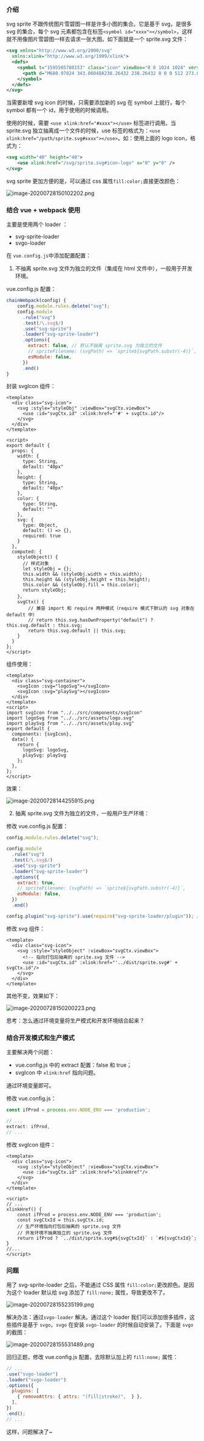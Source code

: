 ### 介绍

svg sprite 不跟传统图片雪碧图一样是许多小图的集合。它是基于 svg，是很多 svg  的集合，每个 svg 元素都包含在标签`<symbol id="xxxx"></symbol>`，这样就不用像图片雪碧图一样去请求一张大图。如下面就是一个 sprite.svg 文件：

```xml
<svg xmlns="http://www.w3.org/2000/svg"
  xmlns:xlink="http://www.w3.org/1999/xlink">
  <defs>
    <symbol t="1595505780153" class="icon" viewBox="0 0 1024 1024" version="1.1" id="icon-logo">
      <path d="M680.97024 343.06048A238.26432 238.26432 0 0 0 512 273.05984c-131.93216 0-238.92992 106.97728-238.92992 238.92992S380.06784 750.94016 512 750.94016c120.29952 0 219.5968-89.05728 236.19584-204.81024H512v-68.27008h307.2v34.12992a313.1392 313.1392 0 0 1-1.9968 34.14016C800.2048 699.74016 670.12608 819.21024 512 819.21024c-169.66656 0-307.2-137.53344-307.2-307.22048 0-169.64608 137.53344-307.2 307.2-307.2 84.82816 0 161.62816 34.39616 217.23136 89.99936l-48.26112 48.27136z" p-id="3177"></path>
    </symbol>
  </defs>
</svg>
```

当需要新增 svg icon 的时候，只需要添加新的 svg 在 symbol 上就行，每个 symbol 都有一个 id，用于使用的时候调用。

使用的时候，需要 `<use xlink:href="#xxxx"></use>` 标签进行调用。当 sprite.svg 独立抽离成一个文件的时候，use 标签的格式为：`<use xlink:href="/path/sprite.svg#xxxx"></use>`。如：使用上面的 logo icon，格式为：

```xml
<svg width="40" height="40">
    <use xlink:href="/svg/sprite.svg#icon-logo" x="0" y="0" />
</svg>
```

svg sprite 更加方便的是，可以通过 css 属性`fill:color;`直接更改颜色：

![image-20200728150102202.png](https://i.loli.net/2020/07/28/YWsk1M6zjIeoymd.png)

### 结合 vue + webpack 使用

主要是使用两个 loader ：

- svg-sprite-loader
- svgo-loader

在 `vue.config.js`中添加配置配置：

1. 不抽离 sprite.svg 文件为独立的文件（集成在 html 文件中），一般用于开发环境。

vue.config.js 配置：

```javascript
chainWebpack(config) {
	config.module.rules.delete("svg");
	config.module
      .rule("svg")
      .test(/\.svg$/)
      .use("svg-sprite")
      .loader("svg-sprite-loader")
      .options({
        extract: false, // 默认不抽离 sprite.svg 为独立的文件
        // spriteFilename: (svgPath) => `sprite${svgPath.substr(-4)}`,
        esModule: false,
      })
      .end()
}
```

封装 svgIcon 组件：

```vue
<template>
  <div class="svg-icon">
    <svg :style="styleObj" :viewBox="svgCtx.viewBox">
      <use :id="svgCtx.id" :xlink:href="'#' + svgCtx.id"/>
    </svg>
  </div>
</template>

<script>
export default {
  props: {
    width: {
      type: String,
      default: "40px"
    },
    height: {
      type: String,
      default: "40px"
    },
    color: {
      type: String,
      default: ""
    },
    svg: {
      type: Object,
      default: () => {},
      required: true
    }
  },
  computed: {
    styleObject() {
      // 样式对象
      let styleObj = {};
      this.width && (styleObj.width = this.width);
      this.height && (styleObj.height = this.height);
      this.color && (styleObj.fill = this.color);
      return styleObj;
    }，
    svgCtx() {
        // 兼容 import 和 require 两种模式（require 模式下默认的 svg 对象在 default 中）
        // return this.svg.hasOwnProperty("default") ? this.svg.default : this.svg;
        return this.svg.default || this.svg;
    }
  }
};
</script>
```

组件使用：

```vue
<template>
  <div class="svg-container">
    <svgIcon :svg="logoSvg"></svgIcon>
    <svgIcon :svg="playSvg"></svgIcon>
  </div>
</template>
<script>
import svgIcon from "../../src/components/svgIcon"
import logoSvg from "../../src/assets/logo.svg"
import playSvg from "../../src/assets/play.svg"
export default {
  components: {svgIcon},
  data() {
    return {
      logoSvg: logoSvg,
      playSvg: playSvg
    };
  },
};
</script>
```

效果：

![image-20200728144255915.png](https://i.loli.net/2020/07/28/TBYh2iFx8lXyUbs.png)

2. 抽离 sprite.svg 文件为独立的文件，一般用户生产环境：

修改 vue.config.js 配置：

```javascript
config.module.rules.delete("svg");

config.module
  .rule("svg")
  .test(/\.svg$/)
  .use("svg-sprite")
  .loader("svg-sprite-loader")
  .options({
    extract: true,
    // spriteFilename: (svgPath) => `sprite${svgPath.substr(-4)}`,
    esModule: false,
  })
  .end()

config.plugin("svg-sprite").use(require("svg-sprite-loader/plugin")); // 抽离 sprite.svg 必需
```

修改 svg 组件：

```vue
<template>
  <div class="svg-icon">
    <svg :style="styleObject" :viewBox="svgCtx.viewBox">
      <!-- 指向打包后抽离的 sprite.svg 文件 -->
      <use :id="svgCtx.id" :xlink:href="'../dist/sprite.svg#' + svgCtx.id"/>
    </svg>
  </div>
</template>
```

其他不变，效果如下：

![image-20200728150200223.png](https://i.loli.net/2020/07/28/BNazUW2mGO3vd6F.png)

思考：怎么通过环境变量将生产模式和开发环境结合起来？

### 结合开发模式和生产模式

主要解决两个问题：

-  vue.config.js 中的 extract 配置：false 和 true；
- svgIcon 中 `xlink:href` 指向问题。

通过环境变量即可。

修改 vue.config.js：

```js
const ifProd = process.env.NODE_ENV === 'production';

// ...
extract: ifProd,
// ...
```

修改 svgIcon 组件：

```vue
<template>
  <div class="svg-icon">
    <svg :style="styleObject" :viewBox="svgCtx.viewBox">
      <use :id="svgCtx.id" :xlink:href="xlinkHref"/>
    </svg>
  </div>
</template>

<script>
// ...
xlinkHref() {
    const ifProd = process.env.NODE_ENV === 'production';
    const svgCtxId = this.svgCtx.id;
    // 生产环境指向打包后抽离的 sprite.svg 文件
    // 开发环境不抽离独立的 sprite.svg 文件
    return ifProd ? `../dist/sprite.svg#${svgCtxId}` : `#${svgCtxId}`;
}
//...
</script>
```

### 问题

用了  svg-sprite-loader 之后，不能通过 CSS 属性 `fill:color;`更改颜色。是因为这个 loader 默认给 svg 添加了 `fill:none;` 属性，导致更改不了。

![image-20200728155235199.png](https://i.loli.net/2020/07/28/91batqBTO4pK3YE.png)

解决办法：通过`svgo-loader` 解决。通过这个 loader 我们可以添加很多插件，这些插件是基于 `svgo`，`svgo` 在安装 `svgo-loader` 的时候自动安装了。下面是 `svgo` 的截图：

![image-20200728155531489.png](https://i.loli.net/2020/07/28/ot4XUBhmOurly9E.png)

回归正题，修改 vue.config.js 配置，去除默认加上的 `fill:none;` 属性：

```javascript
// ...
.use("svgo-loader")
.loader("svgo-loader")
.options({
  plugins: [
    { removeAttrs: { attrs: "(fill|stroke)",  } },
  ],
})
.end();
// ...
```

这样，问题解决了~

